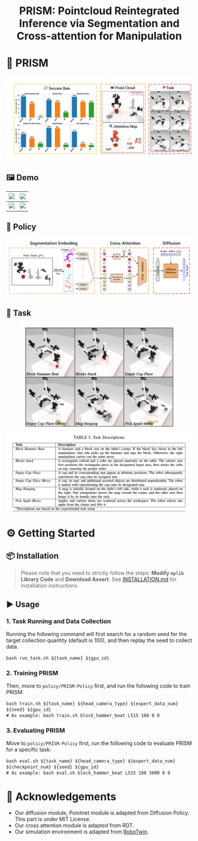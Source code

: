 <h1 align="center">
	PRISM: Pointcloud Reintegrated Inference via Segmentation and Cross-attention for Manipulation<br>
</h1>



# 🚀 PRISM
![abstra](./files/abstra.png)
## 🖼️ Demo
| <img src="./files/blocks_stack.gif" width="450"> | <img src="./files/empty_cup_place.gif" width="450"> |
| --- | --- |
| <img src="./files/empty_cup_place_messy.gif" width="450"> | <img src="./files/pick_apple_messy.gif" width="450"> |

## 🧩 Policy
![Method](./files/method.png)
## 🎯 Task
<p align="center">
  <img src="./files/task.png" alt="task" width="420"> <img src="./files/task_descrip.png" alt="task_descrip" width=580">
</p>


# ⚙️ Getting Started

## 📦 Installation
> Please note that you need to strictly follow the steps: **Modify `mplib` Library Code** and **Download Assert**.
See [INSTALLATION.md](./INSTALLATION.md) for installation instructions.

## ▶️ Usage 
### 1. Task Running and Data Collection
Running the following command will first search for a random seed for the target collection quantity (default is 100), and then replay the seed to collect data.
```
bash run_task.sh ${task_name} ${gpu_id}
```
### 2. Training PRISM
Then, move to `policy/PRISM-Policy` first, and run the following code to train PRISM:
```
bash train.sh ${task_name} ${head_camera_type} ${expert_data_num} ${seed} ${gpu_id}
# As example: bash train.sh block_hammer_beat L515 100 0 0
```
### 3. Evaluating PRISM
Move to `policy/PRISM-Policy` first, run the following code to evaluate PRISM for a specific task:
```
bash eval.sh ${task_name} ${head_camera_type} ${expert_data_num} ${checkpoint_num} ${seed} ${gpu_id}
# As example: bash eval.sh block_hammer_beat L515 100 3000 0 0
```

# 🙏 Acknowledgements
- Our diffusion module, Pointnet module is adapted from Diffusion Policy. This part is under MIT License.
- Our cross attention module is adapted from RDT.
- Our simulation environment is adapted from [RoboTwin](https://github.com/TianxingChen/RoboTwin).


